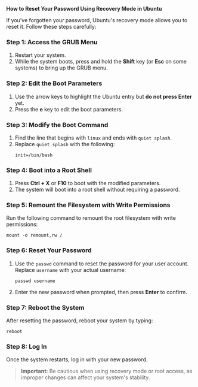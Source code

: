 **How to Reset Your Password Using Recovery Mode in Ubuntu**  

If you've forgotten your password, Ubuntu's recovery mode allows you to reset it. Follow these steps carefully:  

### Step 1: Access the GRUB Menu  
1. Restart your system.  
2. While the system boots, press and hold the **Shift** key (or **Esc** on some systems) to bring up the GRUB menu.  

### Step 2: Edit the Boot Parameters  
1. Use the arrow keys to highlight the Ubuntu entry but **do not press Enter** yet.  
2. Press the **e** key to edit the boot parameters.  

### Step 3: Modify the Boot Command  
1. Find the line that begins with `linux` and ends with `quiet splash`.  
2. Replace `quiet splash` with the following:  
   ```
   init=/bin/bash
   ```  

### Step 4: Boot into a Root Shell  
1. Press **Ctrl + X** or **F10** to boot with the modified parameters.  
2. The system will boot into a root shell without requiring a password.  

### Step 5: Remount the Filesystem with Write Permissions  
Run the following command to remount the root filesystem with write permissions:  
```
mount -o remount,rw /
```  

### Step 6: Reset Your Password  
1. Use the `passwd` command to reset the password for your user account. Replace `username` with your actual username:  
   ```
   passwd username
   ```  
2. Enter the new password when prompted, then press **Enter** to confirm.  

### Step 7: Reboot the System  
After resetting the password, reboot your system by typing:  
```
reboot
```  

### Step 8: Log In  
Once the system restarts, log in with your new password.  

> **Important:** Be cautious when using recovery mode or root access, as improper changes can affect your system's stability.
